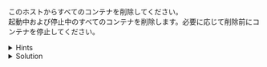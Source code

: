 このホストからすべてのコンテナを削除してください。  
起動中および停止中のすべてのコンテナを削除します。必要に応じて削除前にコンテナを停止してください。

<details>
  <summary>Hints</summary>

コンテナを停止するには `docker container stop` コマンドを実行します。  
コンテナを削除するには `docker container rm <CONTAINER ID | CONTAINER NAME>` コマンドを実行します。

</details>

<details>
  <summary>Solution</summary>

すべてのコンテナを一括で停止するには `docker container stop $(docker ps -aq)` を実行します。  
すべてのコンテナを一括で削除するには `docker container rm $(docker ps -aq)` コマンドを実行します。

</details>